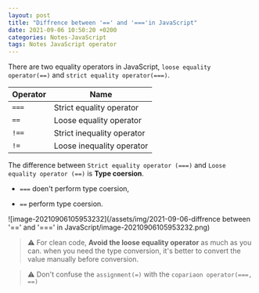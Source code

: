 ```yaml
---
layout: post
title: "Diffrence between '==' and '==='in JavaScript"
date: 2021-09-06 10:50:20 +0200
categories: Notes-JavaScript
tags: Notes JavaScript operator
---
```






There are two equality operators in JavaScript, `loose equality operator(==)` and `strict equality operator(===)`.





| Operator | Name                       |
| -------- | -------------------------- |
| `===`    | Strict equality operator   |
| `==`     | Loose equality operator    |
| `!==`    | Strict inequality operator |
| `!=`     | Loose inequality operator  |





The difference between `Strict equality operator (===)` and `Loose equality operator (==)` is **Type coersion**.



+ `===` doen't perform type coersion,

+ `==` perform type coersion.



![image-20210906105953232](/assets/img/2021-09-06-diffrence between '==' and '===' in JavaScript/image-20210906105953232.png)





>  ⚠︎ For clean code, **Avoid the loose equality operator** as much as you can. when you need the type conversion, it's better to convert the value manually before conversion.



> ⚠︎ Don't confuse the `assignment(=)` with the `copariaon operator(===, ==)`